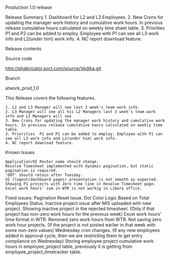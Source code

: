 Production 1.0 release

Release Summary
    1. Dashboard for L2 and L3 Employees.
    2. New Crons for updating the manager work history and cumulative work hours. In previous release cumulative hours calculated on weekly time sheet table.
    3. Priorities  P1 and P2 can be added to employ. Employee with P1 can see all L3 work info and L2(under him) work info.
    4. NC report download feature.
    

Release contents

Source code

http://phabricator.soct.com/source/Vedika.git

Branch 

atwork_prod_1.0

This Release covers the following features.

    1. L2 and L3 Manager will see last 3 week's team work info.
    2. L3 Manager will see all his L2 Managers last 3 week's team work info and L2 Managers will see 
    3. New Crons for updating the manager work history and cumulative work hours. In previous release cumulative hours calculated on weekly time table.
    3. Priorities  P1 and P2 can be added to employ. Employee with P1 can see all L3 work info and L2(under him) work info.
    4. NC report download feature.

Known Issues

    Application/UI Router name should change.
    Resolve Timesheet implemented with dynamic pagination, but static pagination is required. 
    'DOT' should retain after Tuesday.
    UI (logout/dashboard pages) presentation is not smooth as expected.
    Showing P1 projects with Zero time line in Resolve Timesheet page.
    Excel work hours’ sum in WTR is not workig in Libero office.
    
Fixed issues:
    Pagination Reset Issue.
    Dot Color Logic Based on Total Employees Status.
    Inactive project issue after MIS uploaded with new project.
    Showing inactive project in the rejected timesheet. (Only if that project has non-zero work hours for the previous week)
    Excel work hours’ time format in WTR.
    Removed zero work hours from WTR.
    Not saving zero work hour projects. (If the project is not posted earlier in that week with some non-zero values)
    Wednesday cron changes. (If any new employees added in approval cycle, then we are restricting them to get entry compliance on Wednesday)
    Storing employee project cumulative work hours in employee_project table, previously it is getting from employee_project_timetracker table.
    
